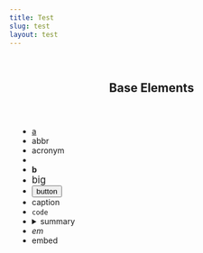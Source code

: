 ```yaml
---
title: Test
slug: test
layout: test
---
```

<section style="padding: 1rem;">
  <header>
    <h2>Base Elements</h2>
  </header>
  <ul class="elements">
    <li>
      <a href="#">a</a>
    </li>
    <li>
      <abbr>abbr</abbr>
    </li>
    <li>
      <acronym>acronym</acronym>
    </li>
    <li>
      <audio>audio</audio>
    </li>
    <li>
      <b>b</b>
    </li>
    <li>
      <big>big</big>
    </li>
    <li>
      <button>button</button>
    </li>
    <li>
      <caption>caption</caption>
    </li>
    <li>
      <code>code</code>
    </li>
    <li>
      <details>
        <summary>summary</summary>
        details
      </details>
    </li>
    <li>
      <em>em</em>
    </li>
    <li>
      <embed>embed</embed>
    </li>
  </ul>
</section>